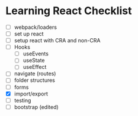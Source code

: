 Learning React Checklist
====================
- [ ] webpack/loaders
- [ ] set up react
- [ ] setup react with CRA and non-CRA
- [ ] Hooks
	- [ ] useEvents
	- [ ] useState
	- [ ] useEffect
- [ ] navigate (routes)
- [ ] folder structures
- [ ] forms
- [x] import/export
- [ ] testing
- [ ] bootstrap (edited)
